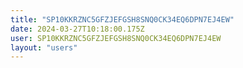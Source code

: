 ```yaml
---
title: "SP10KKRZNC5GFZJEFGSH8SNQ0CK34EQ6DPN7EJ4EW"
date: 2024-03-27T10:18:00.175Z
user: SP10KKRZNC5GFZJEFGSH8SNQ0CK34EQ6DPN7EJ4EW
layout: "users"
---
```

    
